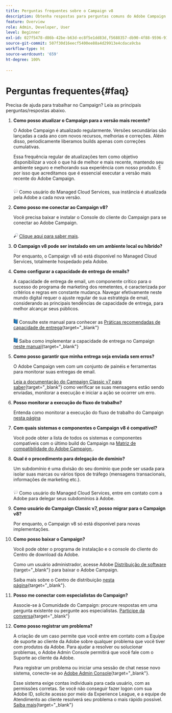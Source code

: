 ```yaml
---
title: Perguntas frequentes sobre o Campaign v8
description: Obtenha respostas para perguntas comuns do Adobe Campaign.
feature: Overview
role: Admin, Developer, User
level: Beginner
exl-id: 027f5478-d86b-42be-b63d-ec8f5e1dd83d,f5688357-db90-4f88-9596-91e9d0a20d75
source-git-commit: 507f30d16eecf5400ee88a4d29913e4cdaca9cba
workflow-type: ht
source-wordcount: '659'
ht-degree: 100%

---
```


# Perguntas frequentes{#faq}

Precisa de ajuda para trabalhar no Campaign? Leia as principais perguntas/respostas abaixo.

1. **Como posso atualizar o Campaign para a versão mais recente?**

   O Adobe Campaign é atualizado regularmente. Versões secundárias são lançadas a cada ano com novos recursos, melhorias e correções. Além disso, periodicamente liberamos builds apenas com correções cumulativas.

   Essa frequência regular de atualizações tem como objetivo disponibilizar a você o que há de melhor e mais recente, mantendo seu ambiente seguro e melhorando sua experiência com nosso produto. É por isso que acreditamos que é essencial executar a versão mais recente do Adobe Campaign.

   ![](../assets/do-not-localize/speech.png)  Como usuário do Managed Cloud Services, sua instância é atualizada pela Adobe a cada nova versão.

1. **Como posso me conectar ao Campaign v8?**

   Você precisa baixar e instalar o Console do cliente do Campaign para se conectar ao Adobe Campaign.

   ![](../assets/do-not-localize/glass.png) [Clique aqui para saber mais](connect.md).

1. **O Campaign v8 pode ser instalado em um ambiente local ou híbrido?**

   Por enquanto, o Campaign v8 só está disponível no Managed Cloud Services, totalmente hospedado pela Adobe.

1. **Como configurar a capacidade de entrega de emails?**

   A capacidade de entrega de email, um componente crítico para o sucesso do programa de marketing dos remetentes, é caracterizada por critérios e regras em constante mudança. Navegar efetivamente neste mundo digital requer o ajuste regular de sua estratégia de email, considerando as principais tendências de capacidade de entrega, para melhor alcançar seus públicos.

   ![](../assets/do-not-localize/book.png) Consulte este manual para conhecer as [Práticas recomendadas de capacidade de entrega](https://experienceleague.adobe.com/docs/deliverability-learn/deliverability-best-practice-guide/introduction.html?lang=pt-BR){target=&quot;_blank&quot;}

   ![](../assets/do-not-localize/book.png) Saiba como implementar a capacidade de entrega no Campaign [neste manual](https://experienceleague.adobe.com/docs/deliverability-learn/deliverability-best-practice-guide/additional-resources/general-resources.html?lang=pt-BR){target=&quot;_blank&quot;}

1. **Como posso garantir que minha entrega seja enviada sem erros?**

   O Adobe Campaign vem com um conjunto de painéis e ferramentas para monitorar suas entregas de email.

   [Leia a documentação do Campaign Classic v7 para saber](https://experienceleague.adobe.com/docs/campaign-classic/using/sending-messages/monitoring-deliveries/about-delivery-monitoring.html?lang=pt-BR){target=&quot;_blank&quot;} como verificar se suas mensagens estão sendo enviadas, monitorar a execução e iniciar a ação se ocorrer um erro.

1. **Posso monitorar a execução do fluxo de trabalho?**

   Entenda como monitorar a execução do fluxo de trabalho do Campaign [nesta página](https://experienceleague.adobe.com/docs/campaign/automation/workflows/executing-a-workflow/start-a-workflow.html?lang=pt-BR)

1. **Com quais sistemas e componentes o Campaign v8 é compatível?**

   Você pode obter a lista de todos os sistemas e componentes compatíveis com o último build do Campaign na [Matriz de compatibilidade do Adobe Campaign ](compatibility-matrix.md).

1. **Qual é o procedimento para delegação de domínio?**

   Um subdomínio é uma divisão do seu domínio que pode ser usada para isolar suas marcas ou vários tipos de tráfego (mensagens transacionais, informações de marketing etc.).

   ![](../assets/do-not-localize/speech.png)  Como usuário do Managed Cloud Services, entre em contato com a Adobe para delegar seus subdomínios à Adobe.

1. **Como usuário do Campaign Classic v7, posso migrar para o Campaign v8?**

   Por enquanto, o Campaign v8 só está disponível para novas implementações.

1. **Como posso baixar o Campaign?**

   Você pode obter o programa de instalação e o console do cliente do Centro de download da Adobe.

   Como um usuário administrador, acesse Adobe [Distribuição de software](https://experience.adobe.com/#/downloads/content/software-distribution/en/campaign.html) {target=&quot;_blank&quot;} para baixar o Adobe Campaign.

   Saiba mais sobre o Centro de distribuição [nesta página](https://experienceleague.adobe.com/docs/experience-cloud/software-distribution/home.html?lang=pt-BR){target=&quot;_blank&quot;}.

1. **Posso me conectar com especialistas do Campaign?**

   Associe-se à Comunidade do Campaign: procure respostas em uma pergunta existente ou pergunte aos especialistas. [Participe da conversa](https://experienceleaguecommunities.adobe.com/t5/adobe-campaign-classic/ct-p/adobe-campaign-classic-community){target=&quot;_blank&quot;}


1. **Como posso registrar um problema?**

   A criação de um caso permite que você entre em contato com a Equipe de suporte ao cliente da Adobe sobre qualquer problema que você tiver com produtos da Adobe. Para ajudar a resolver ou solucionar problemas, o Adobe Admin Console permitirá que você fale com o Suporte ao cliente da Adobe.

   Para registrar um problema ou iniciar uma sessão de chat nesse novo sistema, conecte-se ao [Adobe Admin Console](https://adminConsole.adobe.com/overview){target=&quot;_blank&quot;}.

   Esse sistema exige contas individuais para cada usuário, com as permissões corretas. Se você não conseguir fazer logon com sua Adobe ID, solicite acesso por meio da Experience League, e a equipe de Atendimento ao cliente resolverá seu problema o mais rápido possível. [Saiba mais](https://helpx.adobe.com/br/enterprise/admin-guide.html/enterprise/using/support-for-experience-cloud.ug.html){target=&quot;_blank&quot;}

